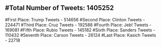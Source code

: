 #Total Number of Tweets: 1405252 
---
#First Place: Trump Tweets - 514656
#Second Place: Clinton Tweets - 224471
#Third Place: Cruz Tweets - 192588
#Fourth Place: Jeb! Tweets - 169081
#Fifth Place: Rubio Tweets - 145182
#Sixth Place: Sanders Tweets - 110432
#Seventh Place: Carson Tweets - 26124
#Last Place: Kasich Tweets - 22718
